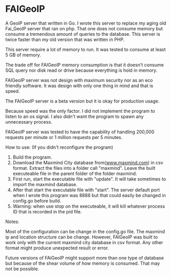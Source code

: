 # FAIGeoIP
A GeoIP server that written in Go. I wrote this server to replace my aging old Fai_GeoIP server that ran on php. That one does not consume memory but consume a tremendous amount of queries to the database. This server is twice faster than my old version that was written in PHP.

This server require a lot of memory to run. It was tested to consume at least 5 GB of memory.

The trade off for FAIGeoIP memory consumption is that it doesn't consume SQL query nor disk read or drive because everything is hold in memory.

FAIGeoIP server was not design with maximum security nor as an eco friendly software. It was design with only one thing in mind and that is speed.

The FAIGeoIP server is a beta version but it is okay for production usage.

Because speed was the only factor. I did not implement the program to listen to an os signal. I also didn't want the program to spawn any unnecessary process.

FAIGeoIP server was tested to have the capability of handling 200,000 requests per minute or 1 million requests per 5 minutes.

How to use: (If you didn't reconfigure the program)

1. Build the program.
2. Download the Maxmind City database from(www.maxmind.com) in csv format. Extract the files into a folder call "maxmind". Leave the built executeable file in the parent folder of the folder maxmind.
3. First run, start the executable file with "update". It will take sometimes to import the maxmind database.
4. After that start the executable file with "start". The server default port when I wrote this program was 8888 but that could easily be changed in config.go before build.
5. Warning: when use stop on the executeable, it will kill whatever process ID that is recorded in the pid file.

Notes:

Most of the configuration can be change in the config.go file. The maxmind ip and location structure can be change. However, FAIGeoIP was built to work only with the current maxmind city database in csv format. Any other format might produce unexpected result or error.

Future versions of FAiGeoIP might support more than one type of database but because of the shear volume of how memory is consumed. That may not be possible.
